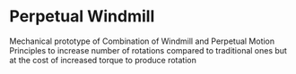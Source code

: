 # Perpetual Windmill
Mechanical prototype of Combination of Windmill and Perpetual Motion Principles to increase number of rotations
compared to traditional ones 
but at the cost of increased torque to produce rotation
